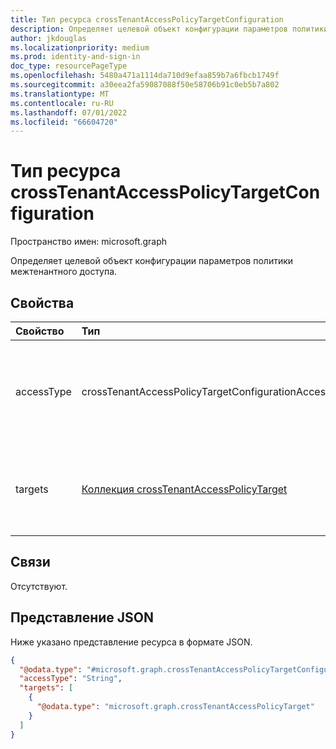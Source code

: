 ```yaml
---
title: Тип ресурса crossTenantAccessPolicyTargetConfiguration
description: Определяет целевой объект конфигурации параметров политики межтенантного доступа.
author: jkdouglas
ms.localizationpriority: medium
ms.prod: identity-and-sign-in
doc_type: resourcePageType
ms.openlocfilehash: 5480a471a1114da710d9efaa859b7a6fbcb1749f
ms.sourcegitcommit: a30eea2fa59087088f50e58706b91c0eb5b7a802
ms.translationtype: MT
ms.contentlocale: ru-RU
ms.lasthandoff: 07/01/2022
ms.locfileid: "66604720"
---
```

# <a name="crosstenantaccesspolicytargetconfiguration-resource-type"></a>Тип ресурса crossTenantAccessPolicyTargetConfiguration

Пространство имен: microsoft.graph

Определяет целевой объект конфигурации параметров политики межтенантного доступа.

## <a name="properties"></a>Свойства

|Свойство|Тип|Описание|
|:---|:---|:---|
| accessType| crossTenantAccessPolicyTargetConfigurationAccessType | Определяет, разрешен или заблокирован доступ. Допустимые значения: `allowed`, `blocked`, `unknownFutureValue`. |
|targets|[Коллекция crossTenantAccessPolicyTarget](../resources/crosstenantaccesspolicytarget.md)|Указывает, следует ли использовать это правило для пользователей, групп или приложений.|

## <a name="relationships"></a>Связи

Отсутствуют.

## <a name="json-representation"></a>Представление JSON

Ниже указано представление ресурса в формате JSON.
<!-- {
  "blockType": "resource",
  "@odata.type": "microsoft.graph.crossTenantAccessPolicyTargetConfiguration"
}
-->

``` json
{
  "@odata.type": "#microsoft.graph.crossTenantAccessPolicyTargetConfiguration",
  "accessType": "String",
  "targets": [
    {
      "@odata.type": "microsoft.graph.crossTenantAccessPolicyTarget"
    }
  ]
}
```

